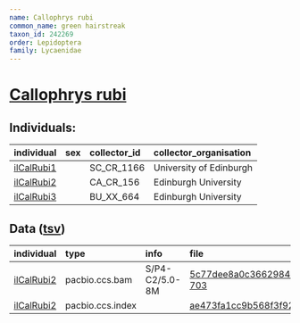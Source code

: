 ```yaml
---
name: Callophrys rubi
common_name: green hairstreak
taxon_id: 242269
order: Lepidoptera
family: Lycaenidae
---
```


# [Callophrys rubi](https://www.ebi.ac.uk/ena/data/taxonomy/v1/taxon/tax-id/242269)

## Individuals:

| individual | sex | collector_id | collector_organisation |
| :--------- | :-: | :----------- | :--------------------- |
| [ilCalRubi1](ilCalRubi1.md) |  | SC_CR_1166 | University of Edinburgh |
| [ilCalRubi2](ilCalRubi2.md) |  | CA_CR_156 | Edinburgh University |
| [ilCalRubi3](ilCalRubi3.md) |  | BU_XX_664 | Edinburgh University |

## Data ([tsv](Callophrys_rubi_data.tsv))

| individual | type | info | file |
| :--------- | :--- | :--- | :--- |
| [ilCalRubi2](ilCalRubi2.md) | pacbio.ccs.bam | S/P4-C2/5.0-8M | [5c77dee8a0c3662984ce8675b99a753a-703](https://darwin.cog.sanger.ac.uk/insects/Callophrys_rubi/ilCalRubi2/genomic_data/pacbio/m64125_200526_150526.ccs.bam) |
| [ilCalRubi2](ilCalRubi2.md) | pacbio.ccs.index |  | [ae473fa1cc9b568f3f92116ecd04872d](https://darwin.cog.sanger.ac.uk/insects/Callophrys_rubi/ilCalRubi2/genomic_data/pacbio/m64125_200526_150526.ccs.bam.pbi) |
